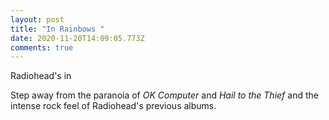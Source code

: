 ```yaml
---
layout: post
title: "In Rainbows "
date: 2020-11-20T14:09:05.773Z
comments: true
---
```

Radiohead's in

Step away from the paranoia of *OK Computer* and *Hail to the Thief* and the intense rock feel of Radiohead's previous albums.